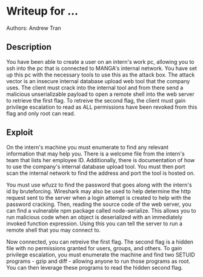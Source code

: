 # Writeup for ...

Authors: Andrew Tran

## Description

You have been able to create a user on an intern's work pc, allowing you to ssh into the pc that is connected to MANGA's internal network. You have set up this pc with the necessary tools to use this as the attack box. The attack vector is an insecure internal database upload web tool that the company uses. The client must crack into the internal tool and from there send a malicious unserializable payload to open a remote shell into the web server to retrieve the first flag. To retreive the second flag, the client must gain privilege escalation to read as ALL permissions have been revoked from this flag and only root can read.


## Exploit

On the intern's machine you must enumerate to find any relevant information that may help you. There is a welcome file from the intern's team that lists her employee ID. Additionally, there is documentation of how to use the company's internal database upload tool. You must then port scan the internal network to find the address and port the tool is hosted on. 

 You must use wfuzz to find the password that goes along with the intern's id by bruteforcing. Wireshark may also be used to help determine the http request sent to the server when a login attempt is created to help with the password cracking. Then, reading the source code of the web server, you can find a vulnerable npm package called node-serialize. This allows you to run malicious code when an object is deserialized with an immediately invoked function expression. Using this you can tell the server to run a remote shell that you may connect to. 

Now connected, you can retreive the first flag. The second flag is a hidden file with no permissions granted for users, groups, and others. To gain privilege escalation, you must enumerate the machine and find two SETUID programs - gzip and diff - allowing anyone to run those programs as root. You can then leverage these programs to read the hidden second flag.

